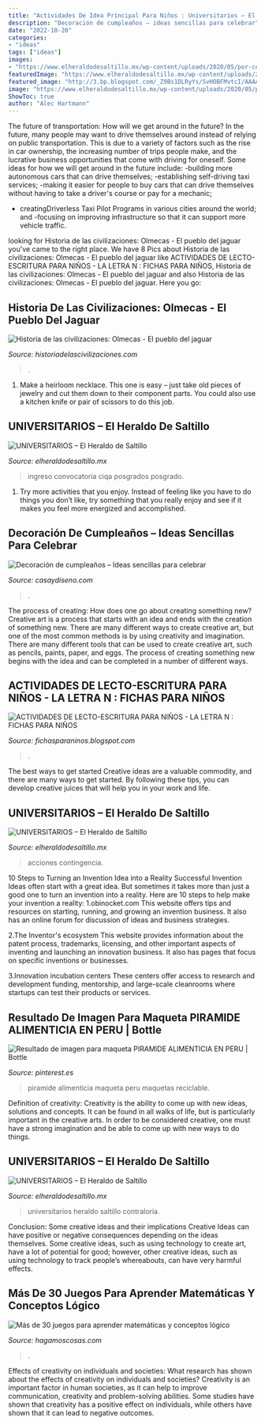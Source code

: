 ```yaml
---
title: "Actividades De Idea Principal Para Niños : Universitarios – El Heraldo De Saltillo"
description: "Decoración de cumpleaños – ideas sencillas para celebrar"
date: "2022-10-20"
categories:
- "ideas"
tags: ["ideas"]
images:
- "https://www.elheraldodesaltillo.mx/wp-content/uploads/2020/05/por-cerrar-2048x1356.jpg"
featuredImage: "https://www.elheraldodesaltillo.mx/wp-content/uploads/2020/05/por-cerrar-2048x1356.jpg"
featured_image: "http://3.bp.blogspot.com/_Z9Bs1DLRyYs/SvHOBFMvtcI/AAAAAAAAE9Y/iUXH4YZ2G4E/w1200-h630-p-k-no-nu/N-(nieve)[1].jpg"
image: "https://www.elheraldodesaltillo.mx/wp-content/uploads/2020/05/por-cerrar-2048x1356.jpg"
ShowToc: true
author: "Alec Hartmann"
---
```



The future of transportation: How will we get around in the future?
In the future, many people may want to drive themselves around instead of relying on public transportation. This is due to a variety of factors such as the rise in car ownership, the increasing number of trips people make, and the lucrative business opportunities that come with driving for oneself. 
Some ideas for how we will get around in the future include: 
-building more autonomous cars that can drive themselves; 
-establishing self-driving taxi services; 
-making it easier for people to buy cars that can drive themselves without having to take a driver's course or pay for a mechanic; 
- creatingDriverless Taxi Pilot Programs in various cities around the world; and 
-focusing on improving infrastructure so that it can support more vehicle traffic.

	

		
looking for Historia de las civilizaciones: Olmecas - El pueblo del jaguar you've came to the right place. We have 8 Pics about Historia de las civilizaciones: Olmecas - El pueblo del jaguar like ACTIVIDADES DE LECTO-ESCRITURA PARA NIÑOS - LA LETRA N : FICHAS PARA NIÑOS, Historia de las civilizaciones: Olmecas - El pueblo del jaguar and also Historia de las civilizaciones: Olmecas - El pueblo del jaguar. Here you go:
		
    
## Historia De Las Civilizaciones: Olmecas - El Pueblo Del Jaguar

<img loading=lazy src="http://3.bp.blogspot.com/-buNL_KngwWs/TffOsUqV13I/AAAAAAAAAF0/DsHhF1ZSb-o/w1200-h630-p-k-no-nu/Olmecas+y+cabeza+de+piedra.jpg" onerror="this.onerror=null;this.src='https://tse2.mm.bing.net/th?id=OIP.nJPmQinZoohkHxkC-AG8HgAAAA&amp;pid=15.1';" alt="Historia de las civilizaciones: Olmecas - El pueblo del jaguar">

_Source: historiadelascivilizaciones.com_

>. 

	

1. Make a heirloom necklace. This one is easy – just take old pieces of jewelry and cut them down to their component parts. You could also use a kitchen knife or pair of scissors to do this job. 

    
## UNIVERSITARIOS – El Heraldo De Saltillo

<img loading=lazy src="https://www.elheraldodesaltillo.mx/wp-content/uploads/2020/05/por-cerrar-2048x1356.jpg" onerror="this.onerror=null;this.src='https://tse2.mm.bing.net/th?id=OIP.mtAND5OcTJZyvwlbm25FIQHaE5&amp;pid=15.1';" alt="UNIVERSITARIOS – El Heraldo de Saltillo">

_Source: elheraldodesaltillo.mx_

>ingreso convocatoria ciqa posgrados posgrado. 

	

1. Try more activities that you enjoy. Instead of feeling like you have to do things you don’t like, try something that you really enjoy and see if it makes you feel more energized and accomplished. 

    
## Decoración De Cumpleaños – Ideas Sencillas Para Celebrar

<img loading=lazy src="https://casaydiseno.com/wp-content/uploads/2019/08/decoracion-de-cumpleaños-rosa.jpg" onerror="this.onerror=null;this.src='https://tse3.mm.bing.net/th?id=OIP.nz_F4WLDTnhFiGx2rym1wQHaHa&amp;pid=15.1';" alt="Decoración de cumpleaños – Ideas sencillas para celebrar">

_Source: casaydiseno.com_

>. 

	

The process of creating: How does one go about creating something new?
Creative art is a process that starts with an idea and ends with the creation of something new. There are many different ways to create creative art, but one of the most common methods is by using creativity and imagination. There are many different tools that can be used to create creative art, such as pencils, paints, paper, and eggs. The process of creating something new begins with the idea and can be completed in a number of different ways.

    
## ACTIVIDADES DE LECTO-ESCRITURA PARA NIÑOS - LA LETRA N : FICHAS PARA NIÑOS

<img loading=lazy src="http://3.bp.blogspot.com/_Z9Bs1DLRyYs/SvHOBFMvtcI/AAAAAAAAE9Y/iUXH4YZ2G4E/w1200-h630-p-k-no-nu/N-(nieve)[1].jpg" onerror="this.onerror=null;this.src='https://tse3.mm.bing.net/th?id=OIP.sROU3nyuzIDCQn-DY46RSgAAAA&amp;pid=15.1';" alt="ACTIVIDADES DE LECTO-ESCRITURA PARA NIÑOS - LA LETRA N : FICHAS PARA NIÑOS">

_Source: fichasparaninos.blogspot.com_

>. 

	

The best ways to get started
Creative ideas are a valuable commodity, and there are many ways to get started. By following these tips, you can develop creative juices that will help you in your work and life.

    
## UNIVERSITARIOS – El Heraldo De Saltillo

<img loading=lazy src="https://www.elheraldodesaltillo.mx/wp-content/uploads/2020/05/por-1-1536x1024.jpg" onerror="this.onerror=null;this.src='https://tse2.mm.bing.net/th?id=OIP.yUvtSSXM3uk36Me-WUzsbQHaE8&amp;pid=15.1';" alt="UNIVERSITARIOS – El Heraldo de Saltillo">

_Source: elheraldodesaltillo.mx_

>acciones contingencia. 

	

10 Steps to Turning an Invention Idea into a Reality
Successful Invention Ideas often start with a great idea. But sometimes it takes more than just a good one to turn an invention into a reality. Here are 10 steps to help make your invention a reality:
1.obinocket.com This website offers tips and resources on starting, running, and growing an invention business. It also has an online forum for discussion of ideas and business strategies.

2.The Inventor's ecosystem This website provides information about the patent process, trademarks, licensing, and other important aspects of inventing and launching an innovation business. It also has pages that focus on specific inventions or businesses.

3.Innovation incubation centers These centers offer access to research and development funding, mentorship, and large-scale cleanrooms where startups can test their products or services.

    
## Resultado De Imagen Para Maqueta PIRAMIDE ALIMENTICIA EN PERU | Bottle

<img loading=lazy src="https://i.pinimg.com/736x/c9/7a/a9/c97aa91119f0308775c46f350a92e875--peru-search.jpg" onerror="this.onerror=null;this.src='https://tse1.mm.bing.net/th?id=OIP.4shuGCg6OaSIkjUg5tr1ngDYEg&amp;pid=15.1';" alt="Resultado de imagen para maqueta PIRAMIDE ALIMENTICIA EN PERU | Bottle">

_Source: pinterest.es_

>piramide alimenticia maqueta peru maquetas reciclable. 

	

Definition of creativity:
Creativity is the ability to come up with new ideas, solutions and concepts. It can be found in all walks of life, but is particularly important in the creative arts. In order to be considered creative, one must have a strong imagination and be able to come up with new ways to do things.

    
## UNIVERSITARIOS – El Heraldo De Saltillo

<img loading=lazy src="https://www.elheraldodesaltillo.mx/wp-content/uploads/2020/08/anuncian-2-1320x880.jpg" onerror="this.onerror=null;this.src='https://tse1.mm.bing.net/th?id=OIP.Oyf4iHqO_xDOdUq8rd6UPwHaE8&amp;pid=15.1';" alt="UNIVERSITARIOS – El Heraldo de Saltillo">

_Source: elheraldodesaltillo.mx_

>universitarios heraldo saltillo contraloria. 

	

Conclusion: Some creative ideas and their implications
Creative Ideas can have positive or negative consequences depending on the ideas themselves. Some creative ideas, such as using technology to create art, have a lot of potential for good; however, other creative ideas, such as using technology to track people’s whereabouts, can have very harmful effects.

    
## Más De 30 Juegos Para Aprender Matemáticas Y Conceptos Lógico

<img loading=lazy src="https://i1.wp.com/hagamoscosas.com/wp-content/uploads/2015/03/Juegos-matematicos-9-297x400.jpg" onerror="this.onerror=null;this.src='https://tse4.mm.bing.net/th?id=OIP.iKZR9EIt9lJuSOqft9DzHAAAAA&amp;pid=15.1';" alt="Más de 30 juegos para aprender matemáticas y conceptos lógico">

_Source: hagamoscosas.com_

>. 

	

Effects of creativity on individuals and societies: What research has shown about the effects of creativity on individuals and societies?
Creativity is an important factor in human societies, as it can help to improve communication, creativity and problem-solving abilities. Some studies have shown that creativity has a positive effect on individuals, while others have shown that it can lead to negative outcomes.

